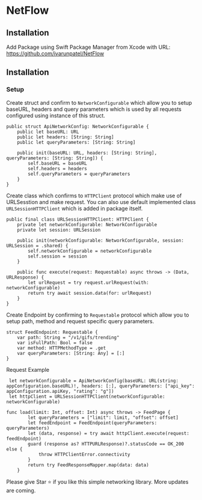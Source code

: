 # NetFlow

## Installation 

Add Package using Swift Package Manager from Xcode with URL: https://github.com/ivarunpatel/NetFlow

## Installation 

### Setup 

Create struct and confirm to `NetworkConfigurable` which allow you to setup baseURL, headers and query parameters which is used by all requests configured using instance of this struct. 

```
public struct ApiNetworkConfig: NetworkConfigurable {
    public let baseURL: URL
    public let headers: [String: String]
    public let queryParameters: [String: String]
    
    public init(baseURL: URL, headers: [String: String], queryParameters: [String: String]) {
        self.baseURL = baseURL
        self.headers = headers
        self.queryParameters = queryParameters
    }
}
```

Create class which confirms to `HTTPClient` protocol which make use of URLSesstion and make request. You can also use default implemented class `URLSessionHTTPClient` which is added in package itself. 

```
public final class URLSessionHTTPClient: HTTPClient {
    private let networkConfigurable: NetworkConfigurable
    private let session: URLSession
    
    public init(networkConfigurable: NetworkConfigurable, session: URLSession = .shared) {
        self.networkConfigurable = networkConfigurable
        self.session = session
    }
    
    public func execute(request: Requestable) async throws -> (Data, URLResponse) {
        let urlRequest = try request.urlRequest(with: networkConfigurable)
        return try await session.data(for: urlRequest)
    }
}
```

Create Endpoint by confirming to `Requestable` protocol which allow you to setup path, method and request specific query parameters. 

```
struct FeedEndpoint: Requestable {
    var path: String = "/v1/gifs/trending"
    var isFullPath: Bool = false
    var method: HTTPMethodType = .get
    var queryParameters: [String: Any] = [:]
}
```

Request Example

```
 let networkConfigurable = ApiNetworkConfig(baseURL: URL(string: appConfiguration.baseURL)!, headers: [:], queryParameters: ["api_key": appConfiguration.apiKey, "rating": "g"])
 let httpClient = URLSessionHTTPClient(networkConfigurable: networkConfigurable)
 
func load(limit: Int, offset: Int) async throws -> FeedPage {
        let queryParameters = ["limit": limit, "offset": offset]
        let feedEndpoint = FeedEndpoint(queryParameters: queryParameters)
        let (data, response) = try await httpClient.execute(request: feedEndpoint)
        guard (response as? HTTPURLResponse)?.statusCode == OK_200 else {
            throw HTTPClientError.connectivity
        }
        return try FeedResponseMapper.map(data: data)
    }
```    

Please give Star ⭐️ if you like this simple networking library. More updates are coming. 

